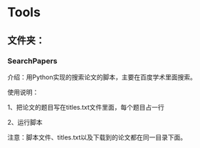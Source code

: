 # Tools
<h2>文件夹：</h2>
<h3>SearchPapers</h3>
<p>介绍：用Python实现的搜索论文的脚本，主要在百度学术里面搜索。</p>
<p>使用说明：<br>
<p>1、把论文的题目写在titles.txt文件里面，每个题目占一行</p>
<p>2、运行脚本</p>
<p>注意：脚本文件、titles.txt以及下载到的论文都在同一目录下面。</p>
